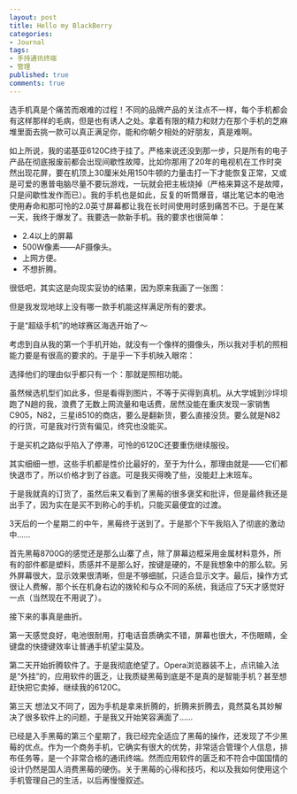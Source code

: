 ```yaml
---
layout: post
title: Hello my BlackBerry
categories:
- Journal
tags:
- 手持通讯终端
- 管理
published: true
comments: true
---
```

<p>选手机真是个痛苦而艰难的过程！不同的品牌产品的关注点不一样，每个手机都会有这样那样的毛病，但是也有诱人之处。拿着有限的精力和财力在那个手机的芝麻堆里面去挑一款可以真正满足你，能和你朝夕相处的好朋友，真是难啊。</p>

<p>如上所说，我的诺基亚6120C终于挂了。严格来说还没到那一步，只是所有的电子产品在彻底报废前都会出现间歇性故障，比如你那用了20年的电视机在工作时突然出现花屏，要在机顶上30厘米处用150牛顿的力量击打一下才能恢复正常，又或是可爱的惠普电脑尽量不要玩游戏，一玩就会把主板烧掉（严格来算这不是故障，只是间歇性发作而已）。我的手机也是如此，反复的听筒爆音，堪比笔记本的电池使用寿命和那可怜的2.0英寸屏幕都让我在长时间使用时感到痛苦不已。于是在某一天，我终于爆发了。我要选一款新手机。我的要求也很简单：
<ul>
	<li>2.4以上的屏幕</li>
	<li>500W像素——AF摄像头。</li>
	<li>上网方便。</li>
	<li>不想折腾。</li>
</ul>
很低吧，其实这是向现实妥协的结果，因为原来我画了一张图：</p>


<p>但是我发现地球上没有哪一款手机能这样满足所有的要求。</p>

<p>于是“超级手机”的地球赛区海选开始了～</p>

<p>考虑到自从我的第一个手机开始，就没有一个像样的摄像头，所以我对手机的照相能力要是有很高的要求的。于是乎一下手机映入眼帘：</p>


<p>选择他们的理由似乎都只有一个：那就是照相功能。</p>

<p>虽然候选机型们如此多，但是看得到图片，不等于买得到真机。从大学城到沙坪坝跑了N趟的我，浪费了无数上网流量和电话费，居然没能在重庆发现一家销售C905，N82，三星i8510的商店，要么是翻新货，要么直接没货。要么就是N82的行货，可是我对行货有偏见，终究也没能买。</p>

<p>于是买机之路似乎陷入了停滞，可怜的6120C还要重伤继续服役。</p>

<p>其实细细一想，这些手机都是性价比最好的，至于为什么，那理由就是——它们都快退市了，所以价格才到了谷底。可是我买得晚了些，没能赶上末班车。</p>


<p>于是我就真的订货了，虽然后来又看到了黑莓的很多褒奖和批评，但是最终我还是出手了，因为实在是买不到称心的手机，只能买最便宜的过渡。</p>

<p>3天后的一个星期二的中午，黑莓终于送到了。于是那个下午我陷入了彻底的激动中……</p>

<p>首先黑莓8700G的感觉还是那么山寨了点，除了屏幕边框采用金属材料意外，所有的部件都是塑料，质感并不是那么好，按键是硬的，不是我想象中的那么软。另外屏幕很大，显示效果很清晰，但是不够细腻，只适合显示文字。最后，操作方式很让人费解，那个长在机身右边的拨轮和与众不同的系统，我适应了5天才感觉好一点（当然现在不用说了）。</p>

接下来的事真是曲折。

第一天感觉良好，电池很耐用，打电话音质确实不错，屏幕也很大，不伤眼睛，全键盘的快捷键效率让普通手机望尘莫及。

第二天开始折腾软件了。于是我彻底绝望了。Opera浏览器装不上，点讯输入法是“外挂”的，应用软件的匮乏，让我质疑黑莓到底是不是真的是智能手机？甚至想赶快把它卖掉，继续我的6120C。

第三天 想法又不同了，因为手机是拿来折腾的，折腾来折腾去，竟然莫名其妙解决了很多软件上的问题，于是我又开始笑容满面了……

已经是入手黑莓的第三个星期了，我已经完全适应了黑莓的操作，还发现了不少黑莓的优点。作为一个商务手机，它确实有很大的优势，非常适合管理个人信息，排布任务等，是一个非常合格的通讯终端。然而应用软件的匮乏和不符合中国国情的设计仍然是国人消费黑莓的硬伤。关于黑莓的心得和技巧，和以及我如何使用这个手机管理自己的生活，以后再慢慢叙述。
